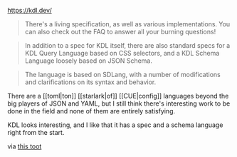https://kdl.dev/

> There's a living specification, as well as various implementations. You can also check out the FAQ to answer all your burning questions!

> In addition to a spec for KDL itself, there are also standard specs for a KDL Query Language based on CSS selectors, and a KDL Schema Language loosely based on JSON Schema.

> The language is based on SDLang, with a number of modifications and clarifications on its syntax and behavior.

There are a [[toml|ton]] [[starlark|of]] [[CUE|config]] languages beyond the big players of JSON and YAML, but I still think there's interesting work to be done in the field and none of them are entirely satisfying.

KDL looks interesting, and I like that it has a spec and a schema language right from the start.

via [this toot](https://elk.pwm.social/hachyderm.io/@zachleat@zachleat.com/111364571856255913)